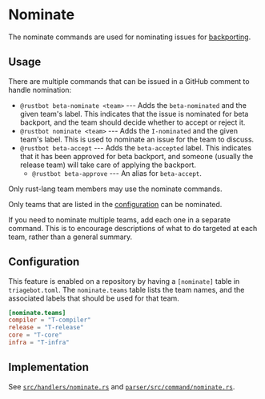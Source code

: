 # Nominate

The nominate commands are used for nominating issues for [backporting](../release/backporting.md).

## Usage

There are multiple commands that can be issued in a GitHub comment to handle nomination:

* `@rustbot beta-nominate <team>` --- Adds the `beta-nominated` and the given team's label.
  This indicates that the issue is nominated for beta backport, and the team should decide whether to accept or reject it.
* `@rustbot nominate <team>` --- Adds the `I-nominated` and the given team's label.
  This is used to nominate an issue for the team to discuss.
* `@rustbot beta-accept` --- Adds the `beta-accepted` label.
  This indicates that it has been approved for beta backport, and someone (usually the release team) will take care of applying the backport.
    * `@rustbot beta-approve` --- An alias for `beta-accept`.

Only rust-lang team members may use the nominate commands.

Only teams that are listed in the [configuration](#configuration) can be nominated.

If you need to nominate multiple teams, add each one in a separate command.
This is to encourage descriptions of what to do targeted at each team, rather than a general summary.

## Configuration

This feature is enabled on a repository by having a `[nominate]` table in `triagebot.toml`.
The `nominate.teams` table lists the team names, and the associated labels that should be used for that team.

```toml
[nominate.teams]
compiler = "T-compiler"
release = "T-release"
core = "T-core"
infra = "T-infra"
```

## Implementation

See [`src/handlers/nominate.rs`](https://github.com/rust-lang/triagebot/blob/HEAD/src/handlers/nominate.rs) and
[`parser/src/command/nominate.rs`](https://github.com/rust-lang/triagebot/blob/HEAD/parser/src/command/nominate.rs).
